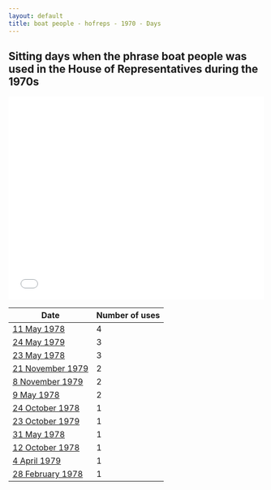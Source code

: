 ```yaml
---
layout: default
title: boat people - hofreps - 1970 - Days
---
```

## Sitting days when the phrase **boat people** was used in the House of Representatives during the 1970s

<iframe width="100%" height="400" frameborder="0" scrolling="no" src="//plot.ly/~wragge/2083.embed"></iframe>

| Date | Number of uses |
|--------------|----------------|
|[11 May 1978](https://historichansard.net/hofreps/1978/19780511_reps_31_hor109/)|4|
|[24 May 1979](https://historichansard.net/hofreps/1979/19790524_reps_31_hor114/)|3|
|[23 May 1978](https://historichansard.net/hofreps/1978/19780523_reps_31_hor109/)|3|
|[21 November 1979](https://historichansard.net/hofreps/1979/19791121_reps_31_hor116/)|2|
|[8 November 1979](https://historichansard.net/hofreps/1979/19791108_reps_31_hor116/)|2|
|[9 May 1978](https://historichansard.net/hofreps/1978/19780509_reps_31_hor109/)|2|
|[24 October 1978](https://historichansard.net/hofreps/1978/19781024_reps_31_hor111/)|1|
|[23 October 1979](https://historichansard.net/hofreps/1979/19791023_reps_31_hor116/)|1|
|[31 May 1978](https://historichansard.net/hofreps/1978/19780531_reps_31_hor109/)|1|
|[12 October 1978](https://historichansard.net/hofreps/1978/19781012_reps_31_hor111/)|1|
|[4 April 1979](https://historichansard.net/hofreps/1979/19790404_reps_31_hor113/)|1|
|[28 February 1978](https://historichansard.net/hofreps/1978/19780228_reps_31_hor108/)|1|
